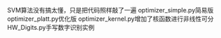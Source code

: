 SVM算法没有搞太懂，只是把代码照样敲了一遍
optimizer_simple.py简易版
optimizer_platt.py优化版
optimizer_kernel.py增加了核函数进行非线性可分
HW_Digits.py手写数字识别实例
